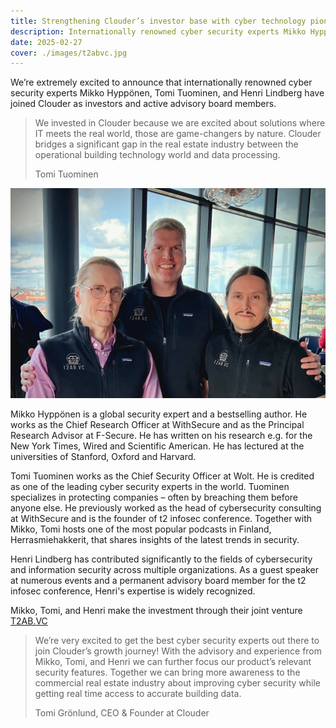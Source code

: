 ```yaml
---
title: Strengthening Clouder’s investor base with cyber technology pioneers
description: Internationally renowned cyber security experts Mikko Hyppönen, Tomi Tuominen, and Henri Lindberg have joined Clouder as investors and active advisory board members.
date: 2025-02-27
cover: ./images/t2abvc.jpg
---
```


We’re extremely excited to announce that internationally renowned cyber security experts Mikko Hyppönen, Tomi Tuominen, and Henri Lindberg have joined Clouder as investors and active advisory board members.

> We invested in Clouder because we are excited about solutions where IT meets the real world, those are game-changers by nature. Clouder bridges a significant gap in the real estate industry between the operational building technology world and data processing.
>
> Tomi Tuominen

![Three technology investors](./images/t2abvc.jpg)

Mikko Hyppönen is a global security expert and a bestselling author. He works as the Chief Research Officer at WithSecure and as the Principal Research Advisor at F-Secure. He has written on his research e.g. for the New York Times, Wired and Scientific American. He has lectured at the universities of Stanford, Oxford and Harvard.

Tomi Tuominen works as the Chief Security Officer at Wolt. He is credited as one of the leading cyber security experts in the world. Tuominen specializes in protecting companies – often by breaching them before anyone else. He previously worked as the head of cybersecurity consulting at WithSecure and is the founder of t2 infosec conference. Together with Mikko, Tomi hosts one of the most popular podcasts in Finland, Herrasmiehakkerit, that shares insights of the latest trends in security.

Henri Lindberg has contributed significantly to the fields of cybersecurity and information security across multiple organizations. As a guest speaker at numerous events and a permanent advisory board member for the t2 infosec conference, Henri's expertise is widely recognized.

Mikko, Tomi, and Henri make the investment through their joint venture [T2AB.VC](https://t2ab.vc/)

> We’re very excited to get the best cyber security experts out there to join Clouder’s growth journey! With the advisory and experience from Mikko, Tomi, and Henri we can further focus our product’s relevant security features. Together we can bring more awareness to the commercial real estate industry about improving cyber security while getting real time access to accurate building data.
>
> Tomi Grönlund, CEO & Founder at Clouder
